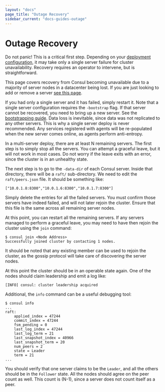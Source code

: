 ```yaml
---
layout: "docs"
page_title: "Outage Recovery"
sidebar_current: "docs-guides-outage"
---
```


# Outage Recovery

Do not panic! This is a critical first step. Depending on your
[deployment configuration](/docs/internals/consensus.html#toc_3), it may
take only a single server failure for cluster unavailability. Recovery
requires an operator to intervene, but is straightforward.

<div class="alert alert-block alert-warning">
This page covers recovery from Consul becoming unavailable due to a majority
of server nodes in a datacenter being lost. If you are just looking to
add or remove a server <a href="/docs/guides/servers.html">see this page</a>.
</div>

If you had only a single server and it has failed, simply restart it.
Note that a single server configuration requires the `-bootstrap` flag.
If that server cannot be recovered, you need to bring up a new server.
See the [bootstrapping guide](/docs/guides/bootstrapping.html). Data loss
is inevitable, since data was not replicated to any other servers. This
is why a single server deploy is never recommended. Any services registered
with agents will be re-populated when the new server comes online, as
agents perform anti-entropy.

In a multi-server deploy, there are at least N remaining servers. The first step
is to simply stop all the servers. You can attempt a graceful leave, but
it will not work in most cases. Do not worry if the leave exits with an
error, since the cluster is in an unhealthy state.

The next step is to go to the `-data-dir` of each Consul server. Inside
that directory, there will be a `raft/` sub-directory. We need to edit
the `raft/peers.json` file. It should be something like:

```
["10.0.1.8:8300","10.0.1.6:8300","10.0.1.7:8300"]
```

Simply delete the entries for all the failed servers. You must confirm
those servers have indeed failed, and will not later rejoin the cluster.
Ensure that this file is the same across all remaining server nodes.

At this point, you can restart all the remaining servers. If any servers
managed to perform a graceful leave, you may need to have then rejoin
the cluster using the `join` command:

```
$ consul join <Node Address>
Successfully joined cluster by contacting 1 nodes.
```

It should be noted that any existing member can be used to rejoin the cluster,
as the gossip protocol will take care of discovering the server nodes.

At this point the cluster should be in an operable state again. One of the
nodes should claim leadership and emit a log like:

```
[INFO] consul: cluster leadership acquired
```

Additional, the `info` command can be a useful debugging tool:

```
$ consul info
...
raft:
	applied_index = 47244
	commit_index = 47244
	fsm_pending = 0
	last_log_index = 47244
	last_log_term = 21
	last_snapshot_index = 40966
	last_snapshot_term = 20
	num_peers = 2
	state = Leader
	term = 21
...
```

You should verify that one server claims to be the `Leader`, and all the
others should be in the `Follower` state. All the nodes should agree on the
peer count as well. This count is (N-1), since a server does not count itself
as a peer.

